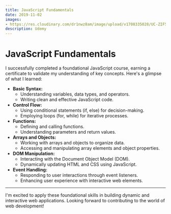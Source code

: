 ```yaml
---
title: JavaScript Fundamentals
date: 2019-11-02
images:
- https://res.cloudinary.com/dr1nwz8am/image/upload/v1708335028/UC-ZIF5HNJK_bgjuxr_vxdoul.webp
description: Udemy
---
```


# JavaScript Fundamentals


I successfully completed a foundational JavaScript course, earning a certificate to validate my understanding of key concepts. Here's a glimpse of what I learned:

- **Basic Syntax:**
  - Understanding variables, data types, and operators.
  - Writing clean and effective JavaScript code.
- **Control Flow:**
  - Using conditional statements (if, else) for decision-making.
  - Employing loops (for, while) for iterative processes.
- **Functions:**
  - Defining and calling functions.
  - Understanding parameters and return values.
- **Arrays and Objects:**
  - Working with arrays and objects to organize data.
  - Accessing and manipulating array elements and object properties.
- **DOM Manipulation:**
  - Interacting with the Document Object Model (DOM).
  - Dynamically updating HTML and CSS using JavaScript.
- **Event Handling:**
  - Responding to user interactions through event listeners.
  - Enhancing user experience with interactive web elements.

---

I'm excited to apply these foundational skills in building dynamic and interactive web applications. Looking forward to contributing to the world of web development!

